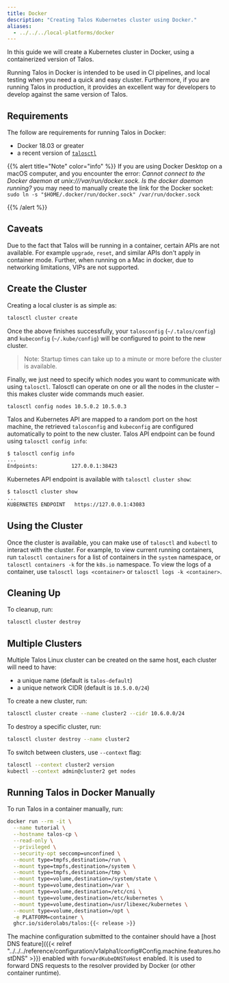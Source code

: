```yaml
---
title: Docker
description: "Creating Talos Kubernetes cluster using Docker."
aliases:
  - ../../../local-platforms/docker
---
```


In this guide we will create a Kubernetes cluster in Docker, using a containerized version of Talos.

Running Talos in Docker is intended to be used in CI pipelines, and local testing when you need a quick and easy cluster.
Furthermore, if you are running Talos in production, it provides an excellent way for developers to develop against the same version of Talos.

## Requirements

The follow are requirements for running Talos in Docker:

- Docker 18.03 or greater
- a recent version of [`talosctl`](https://github.com/siderolabs/talos/releases)

{{% alert title="Note" color="info" %}}
If you are using Docker Desktop on a macOS computer, and you encounter the error: *Cannot connect to the Docker daemon at unix:///var/run/docker.sock. Is the docker daemon running?* you may need to manually create the link for the Docker socket:
```sudo ln -s "$HOME/.docker/run/docker.sock" /var/run/docker.sock```

{{% /alert %}}

## Caveats

Due to the fact that Talos will be running in a container, certain APIs are not available.
For example `upgrade`, `reset`, and similar APIs don't apply in container mode.
Further, when running on a Mac in docker, due to networking limitations, VIPs are not supported.

## Create the Cluster

Creating a local cluster is as simple as:

```bash
talosctl cluster create
```

Once the above finishes successfully, your `talosconfig` (`~/.talos/config`)  and `kubeconfig` (`~/.kube/config`) will be configured to point to the new cluster.

> Note: Startup times can take up to a minute or more before the cluster is available.

Finally, we just need to specify which nodes you want to communicate with using `talosctl`.
Talosctl can operate on one or all the nodes in the cluster – this makes cluster wide commands much easier.

`talosctl config nodes 10.5.0.2 10.5.0.3`

Talos and Kubernetes API are mapped to a random port on the host machine, the retrieved `talosconfig` and `kubeconfig` are configured automatically to point to the new cluster.
Talos API endpoint can be found using `talosctl config info`:

```bash
$ talosctl config info
...
Endpoints:           127.0.0.1:38423
```

Kubernetes API endpoint is available with `talosctl cluster show`:

```bash
$ talosctl cluster show
...
KUBERNETES ENDPOINT   https://127.0.0.1:43083
```

## Using the Cluster

Once the cluster is available, you can make use of `talosctl` and `kubectl` to interact with the cluster.
For example, to view current running containers, run `talosctl containers` for a list of containers in the `system` namespace, or `talosctl containers -k` for the `k8s.io` namespace.
To view the logs of a container, use `talosctl logs <container>` or `talosctl logs -k <container>`.

## Cleaning Up

To cleanup, run:

```bash
talosctl cluster destroy
```

## Multiple Clusters

Multiple Talos Linux cluster can be created on the same host, each cluster will need to have:

- a unique name (default is `talos-default`)
- a unique network CIDR (default is `10.5.0.0/24`)

To create a new cluster, run:

```bash
talosctl cluster create --name cluster2 --cidr 10.6.0.0/24
```

To destroy a specific cluster, run:

```bash
talosctl cluster destroy --name cluster2
```

To switch between clusters, use `--context` flag:

```bash
talosctl --context cluster2 version
kubectl --context admin@cluster2 get nodes
```

## Running Talos in Docker Manually

To run Talos in a container manually, run:

```bash
docker run --rm -it \
  --name tutorial \
  --hostname talos-cp \
  --read-only \
  --privileged \
  --security-opt seccomp=unconfined \
  --mount type=tmpfs,destination=/run \
  --mount type=tmpfs,destination=/system \
  --mount type=tmpfs,destination=/tmp \
  --mount type=volume,destination=/system/state \
  --mount type=volume,destination=/var \
  --mount type=volume,destination=/etc/cni \
  --mount type=volume,destination=/etc/kubernetes \
  --mount type=volume,destination=/usr/libexec/kubernetes \
  --mount type=volume,destination=/opt \
  -e PLATFORM=container \
  ghcr.io/siderolabs/talos:{{< release >}}
```

The machine configuration submitted to the container should have a [host DNS feature]({{< relref "../../../reference/configuration/v1alpha1/config#Config.machine.features.hostDNS"  >}}) enabled with `forwardKubeDNSToHost` enabled.
It is used to forward DNS requests to the resolver provided by Docker (or other container runtime).
